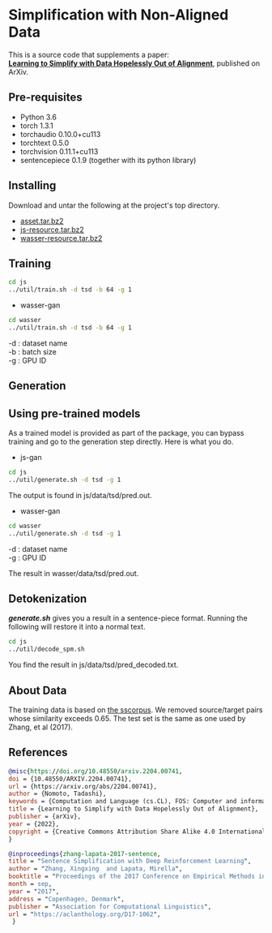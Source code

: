 # Simplification with Non-Aligned Data

This is a source code that supplements a paper: <br/>
[**Learning to Simplify with Data Hopelessly Out of Alignment**](https://arxiv.org/2204.00741), published on ArXiv. 

## Pre-requisites

* Python 3.6
* torch                   1.3.1
* torchaudio              0.10.0+cu113
* torchtext               0.5.0
* torchvision             0.11.1+cu113
* sentencepiece           0.1.9 (together with its python library)


## Installing

Download and untar the following at the project's top directory.

* [asset.tar.bz2](https://1drv.ms/u/s!Ahv4QmK34dXhgRH_zzprmcuByqm4)
* [js-resource.tar.bz2](https://1drv.ms/u/s!Ahv4QmK34dXhgRIUDqy4Q39JAXIg)
* [wasser-resource.tar.bz2](https://1drv.ms/u/s!Ahv4QmK34dXhgRPTdT6icsRPTh1T)


## Training


```bash
cd js
../util/train.sh -d tsd -b 64 -g 1

```

* wasser-gan

```bash
cd wasser
../util/train.sh -d tsd -b 64 -g 1

````

-d : dataset name <br/>
-b : batch size<br/>
-g : GPU ID<br/>

## Generation

## Using pre-trained models


As a trained model is provided as part of the package, you can bypass training and go to the generation step directly. Here is what you do. 

* js-gan

```bash
cd js
../util/generate.sh -d tsd -g 1

```
The output is found in js/data/tsd/pred.out.

* wasser-gan

```bash
cd wasser
../util/generate.sh -d tsd -g 1

````
-d : dataset name <br/>
-g : GPU ID <br/>

The result in wasser/data/tsd/pred.out.

## Detokenization

***generate.sh*** gives you a result in a sentence-piece format. Running the following will restore it into a normal text.

```bash
cd js
../util/decode_spm.sh 
````
You find the result in js/data/tsd/pred_decoded.txt.

## About Data

The training data is based on [the sscorpus](https://github.com/tmu-nlp/sscorpus). We removed source/target pairs whose similarity exceeds 0.65. The test set is the same as one used by Zhang, et al (2017). 


## References

```bibtex
@misc{https://doi.org/10.48550/arxiv.2204.00741,
doi = {10.48550/ARXIV.2204.00741},
url = {https://arxiv.org/abs/2204.00741},
author = {Nomoto, Tadashi},
keywords = {Computation and Language (cs.CL), FOS: Computer and information sciences, FOS: Computer and information sciences},
title = {Learning to Simplify with Data Hopelessly Out of Alignment},
publisher = {arXiv},
year = {2022},
copyright = {Creative Commons Attribution Share Alike 4.0 International}
}
```
```bibtex
@inproceedings{zhang-lapata-2017-sentence,
title = "Sentence Simplification with Deep Reinforcement Learning",
author = "Zhang, Xingxing  and Lapata, Mirella",
booktitle = "Proceedings of the 2017 Conference on Empirical Methods in Natural Language Processing",
month = sep,
year = "2017",
address = "Copenhagen, Denmark",
publisher = "Association for Computational Linguistics",
url = "https://aclanthology.org/D17-1062",
 }
 ```
